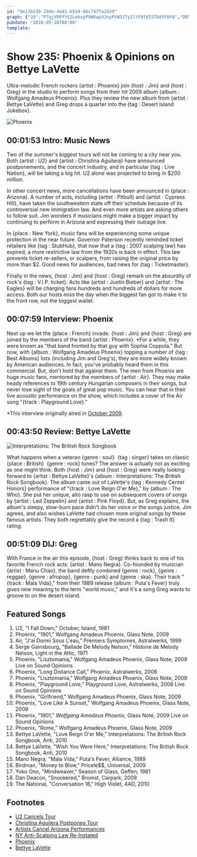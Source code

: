 ```yaml
---
id: "9e13b23b-29de-4e81-b534-06c747fa2439"
graph: {"35":"P7qjYRPfYV2LmkxyPVW5wp3JnyPVW51TyIltF0fdISTb8tF0fd","DB":"BI5gln2AskBI5glnrQHDIsNhsnrQHD","212":"BFxuTJ7x0lJ7x0lzLx1T10BIBBMlTxBMlTxCTXtIBQsAMX6cfdBHm1GBQsAM1wLfEJ7x0lCTXtIJ7x0lBQsAMCTXtI1wLfEBGXYw1wLfEWlBZx","2D9":"tYPY2vSRyQqfC39tYPY2BLsPGtYPY2jW8jztYPY2BMlTxtYPY2tYPY2wkkUg6SlYUwkkUg"}
pubdate: "2010-05-28T00:00"
template: 
---
```






# Show 235: Phoenix & Opinions on Bettye LaVette

Ultra-melodic French rockers {artist : Phoenix} join {host : Jim} and {host : Greg} in the studio to perform songs from their hit 2009 album {album : Wolfgang Amadeus Phoenix}. Plus they review the new album from {artist : Bettye LaVette} and Greg drops a quarter into the {tag : Desert Island Jukebox}.

![Phoenix](https://static.soundopinions.org/images/2010/phoenix.jpg)



## 00:01:53 Intro: Music News

Two of the summer's biggest tours will not be coming to a city near you. Both {artist : U2} and {artist : Christina Aguilera} have announced postponements, and the concert industry, and in particular {tag : Live Nation}, will be taking a big hit. U2 alone was projected to bring in $200 million.

In other concert news, more cancellations have been announced in {place : Arizona}. A number of acts, including {artist : Pitbull} and {artist : Cypress Hill}, have taken the southwestern state off their schedule because of its controversial new immigration law. And even more artists are asking others to follow suit. Jim wonders if musicians might make a bigger impact by continuing to perform in Arizona and expressing their outrage live.

In {place : New York}, music fans will be experiencing some unique protection in the near future. Governor Paterson recently reminded ticket retailers like {tag : StubHub}, that now that a {tag : 2007 scalping law} has expired, a more restrictive law from the 1920s is back in effect. This law prevents ticket re-sellers, or scalpers, from raising the original price by more than $2. Good news for audiences, bad news for {tag : Ticketmaster}.

Finally in the news, {host : Jim} and {host : Greg} remark on the absurdity of rock's {tag : V.I.P. ticket}. Acts like {artist : Justin Bieber} and {artist : The Eagles} will be charging fans hundreds and hundreds of dollars for more access. Both our hosts miss the day when the biggest fan got to make it to the front row, not the biggest wallet.



## 00:07:59 Interview: Phoenix

Next up we let the {place : French} invade. {host : Jim} and {host : Greg} are joined by the members of the band {artist : Phoenix}. *For a while, they were known as "that band fronted by that guy with Sophia Coppola." But now, with {album : Wolfgang Amadeus Phoenix} topping a number of {tag : Best Albums} lists (including Jim and Greg's), they are more widely known by American audiences. In fact, you've probably heard them in this commercial. But, don't hold that against them. The men from Phoenix are huge music fans, mentored by the members of {artist : Air}. They may make heady references to 19th century Hungarian composers in their songs, but never lose sight of the goals of great pop music. You can hear that in their live acoustic performance on the show, which includes a cover of the Air song "{track : Playground Love}."

*This interview originally aired in [October 2009](/show/204/).



## 00:43:50 Review: Bettye LaVette

![Interpretations: The British Rock Songbook](https://static.soundopinions.org/assets/235/2120.jpg)

What happens when a veteran {genre : soul}  {tag : singer} takes on classic {place : British}  {genre : rock} tunes? The answer is actually not as exciting as one might think. Both {host : Jim} and {host : Greg} were really looking forward to {artist : Bettye LaVette}'s {album : Interpretations: The British Rock Songbook}. The album came out of LaVette's {tag : Kennedy Center Honors} performance of "{track : Love Reign O'er Me}," by {album : The Who}. She put her unique, alto rasp to use on subsequent covers of songs by {artist : Led Zeppelin} and {artist : Pink Floyd}. But, as Greg explains, the album's sleepy, slow-burn pace didn't do her voice or the songs justice. Jim agrees, and also wishes LaVette had chosen more original songs by these famous artists. They both regrettably give the record a {tag : Trash It} rating.



## 00:51:09 DIJ: Greg

With France in the air this episode, {host : Greg} thinks back to one of his favorite French rock acts: {artist : Mano Negra}. Co-founded by musician {artist : Manu Chao}, the band deftly combined {genre : rock}, {genre : reggae}, {genre : afropop}, {genre : punk} and {genre : ska}. Their track "{track : Mala Vida}," from their 1989 release {album : Puta's Fever} truly gives new meaning to the term "world music," and it's a song Greg wants to groove to on the desert island.



## Featured Songs

1. U2, "I Fall Down," October, Island, 1981
2. Phoenix, "1901," Wolfgang Amadeus Phoenix, Glass Note, 2009
3. Air, "J'ai Dormi Sous L'eau," Premiers Symptomes, Astralwerks, 1999
4. Serge Gainsbourg, "Ballade De Melody Nelson," Histoire de Melody Nelson, Light in the Attic, 1971
5. Phoenix, "Lisztomania," Wolfgang Amadeus Phoenix, Glass Note, 2009 Live on Sound Opinions
6. Phoenix, "Long Distance Call," Phoenix, Astralwerks, 2006
7. Phoenix, "Lisztomania," Wolfgang Amadeus Phoenix, Glass Note, 2009
8. Phoenix, "Playground Love," Playground Love, Astralwerks, 2008 Live on Sound Opinions
9. Phoenix, "Girlfriend," Wolfgang Amadeus Phoenix, Glass Note, 2009
10. Phoenix, "Love Like A Sunset," Wolfgang Amadeus Phoenix, Glass Note, 2009
11. Phoenix, "1901," *Wolfgang Amadeus Phoenix*, Glass Note, 2009 Live on Sound Opinions
12. Phoenix, "Rome," Wolfgang Amadeus Phoenix, Glass Note, 2009
13. Bettye LaVette, "Love Reign O'er Me," Interpretations: The British Rock Songbook, Anti, 2010
14. Bettye LaVette, "Wish You Were Here," Interpretations: The British Rock Songbook, Anti, 2010
15. Mano Negra, "Mala Vida," Puta's Fever, Alliance, 1989
16. Birdman, "Money to Blow," Pricele$$, Universal, 2009
17. Yoko Ono, "Mindweaver," Season of Glass, Geffen, 1981
18. Dan Deacon, "Snookered," Bromst, Carpark, 2009
19. The National, "Conversation 16," High Violet, 4AD, 2010



## Footnotes

- [U2 Cancels Tour](http://www.reuters.com/article/2010/05/25/us-bono-tour-idUSTRE64O29820100525#655J3KzkdHMlqWg0.97)
- [Christina Aguilera Postpones Tour](http://artsbeat.blogs.nytimes.com/2010/05/24/christina-aguilera-postpones-tour/)
- [Artists Cancel Arizona Performances](http://www.billboard.com/articles/news/958206/cypress-hill-pitbull-mexican-artists-cancel-arizona-concerts-in-protest)
- [NY Anti-Scalping Law Re-Instated](http://consequenceofsound.net/2010/05/new-york-reenacts-anti-scalping-law/)
- [Phoenix](http://www.wearephoenix.com/)
- [Bettye LaVette](http://www.bettyelavette.com/)
